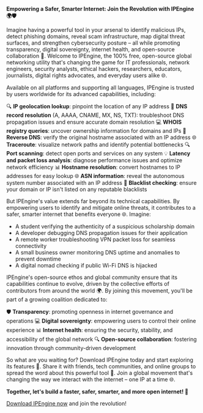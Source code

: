 **Empowering a Safer, Smarter Internet: Join the Revolution with IPEngine 🌍🛡️**

Imagine having a powerful tool in your arsenal to identify malicious IPs, detect phishing domains, reveal scam infrastructure, map digital threat surfaces, and strengthen cybersecurity posture – all while promoting transparency, digital sovereignty, internet health, and open-source collaboration 🔐. Welcome to IPEngine, the 100% free, open-source global networking utility that's changing the game for IT professionals, network engineers, security analysts, ethical hackers, researchers, educators, journalists, digital rights advocates, and everyday users alike 🌐.

Available on all platforms and supporting all languages, IPEngine is trusted by users worldwide for its advanced capabilities, including:

🔍 **IP geolocation lookup**: pinpoint the location of any IP address
📡 **DNS record resolution** (A, AAAA, CNAME, MX, NS, TXT): troubleshoot DNS propagation issues and ensure accurate domain resolution
💻 **WHOIS registry queries**: uncover ownership information for domains and IPs
🚀 **Reverse DNS**: verify the original hostname associated with an IP address
🌐 **Traceroute**: visualize network paths and identify potential bottlenecks
🔍 **Port scanning**: detect open ports and services on any system
💡 **Latency and packet loss analysis**: diagnose performance issues and optimize network efficiency
📊 **Hostname resolution**: convert hostnames to IP addresses for easy lookup
🌐 **ASN information**: reveal the autonomous system number associated with an IP address
🚨 **Blacklist checking**: ensure your domain or IP isn't listed on any reputable blacklists

But IPEngine's value extends far beyond its technical capabilities. By empowering users to identify and mitigate online threats, it contributes to a safer, smarter internet that benefits everyone 🌐. Imagine:

* A student verifying the authenticity of a suspicious scholarship domain
* A developer debugging DNS propagation issues for their application
* A remote worker troubleshooting VPN packet loss for seamless connectivity
* A small business owner monitoring DNS uptime and anomalies to prevent downtime
* A digital nomad checking if public Wi-Fi DNS is hijacked

IPEngine's open-source ethos and global community ensure that its capabilities continue to evolve, driven by the collective efforts of contributors from around the world 🌍. By joining this movement, you'll be part of a growing coalition dedicated to:

🛡️ **Transparency**: promoting openness in internet governance and operations
💻 **Digital sovereignty**: empowering users to control their online experience
📊 **Internet health**: ensuring the security, stability, and accessibility of the global network
🔍 **Open-source collaboration**: fostering innovation through community-driven development

So what are you waiting for? Download IPEngine today and start exploring its features 🚀. Share it with friends, tech communities, and online groups to spread the word about this powerful tool 🔗. Join a global movement that's changing the way we interact with the internet – one IP at a time 🌐.

**Together, let's build a faster, safer, smarter, and more open internet! 💪**

[Download IPEngine now](https://www.ipengine.xyz) and join the revolution!